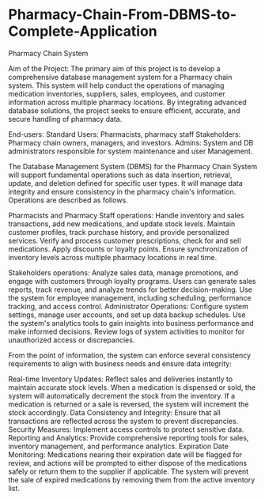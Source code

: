 # Pharmacy-Chain-From-DBMS-to-Complete-Application
Pharmacy Chain System


Aim of the Project:
The primary aim of this project is to develop a comprehensive database management system for a Pharmacy chain system. This system will help conduct the operations of managing medication inventories, suppliers, sales, employees, and customer information across multiple pharmacy locations. By integrating advanced database solutions, the project seeks to ensure efficient, accurate, and secure handling of pharmacy data.


End-users:
Standard Users: Pharmacists, pharmacy staff
Stakeholders: Pharmacy chain owners, managers, and investors.
Admins: System and DB administrators responsible for system maintenance and user
Management.

The Database Management System (DBMS) for the Pharmacy Chain System will support
fundamental operations such as data insertion, retrieval, update, and deletion defined for specific user types. It will manage data integrity and ensure consistency in the pharmacy chain's information. Operations are described as follows.


Pharmacists and Pharmacy Staff operations:
Handle inventory and sales transactions, add new medications, and update stock levels.
Maintain customer profiles, track purchase history, and provide personalized services.
Verify and process customer prescriptions, check for and sell medications.
Apply discounts or loyalty points.
Ensure synchronization of inventory levels across multiple pharmacy locations in real time.


Stakeholders operations:
Analyze sales data, manage promotions, and engage with customers through loyalty programs. Users can generate sales reports, track revenue, and analyze trends for better decision-making.
Use the system for employee management, including scheduling, performance tracking, and access control.
Administrator Operations:
Configure system settings, manage user accounts, and set up data backup schedules.
Use the system's analytics tools to gain insights into business performance and make informed decisions.
Review logs of system activities to monitor for unauthorized access or discrepancies.


From the point of information, the system can enforce several consistency requirements to align with business needs and ensure data integrity:

Real-time Inventory Updates: Reflect sales and deliveries instantly to maintain accurate stock levels. When a medication is dispensed or sold, the system will automatically decrement the stock from the inventory. If a medication is returned or a sale is reversed, the system will increment the stock accordingly.
Data Consistency and Integrity: Ensure that all transactions are reflected across the system to prevent discrepancies.
Security Measures: Implement access controls to protect sensitive data. Reporting and Analytics: Provide comprehensive reporting tools for sales, inventory management, and performance analytics.
Expiration Date Monitoring: Medications nearing their expiration date will be flagged for review, and actions will be prompted to either dispose of the medications safely or return them to the supplier if applicable. The system will prevent the sale of expired medications by removing them from the active inventory list.

